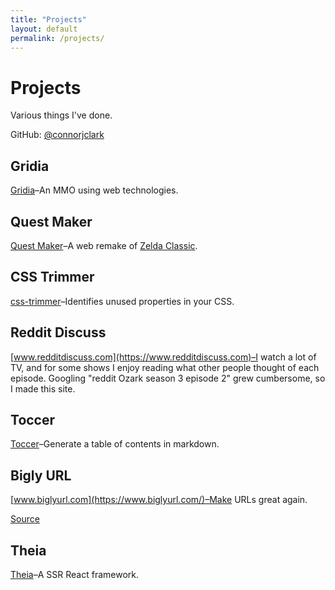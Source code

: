 ```yaml
---
title: "Projects"
layout: default
permalink: /projects/
---
```


# Projects

Various things I've done.

GitHub: [@connorjclark](https://github.com/connorjclark)

## Gridia

[Gridia](https://hoten.cc/gridia/)–An MMO using web technologies.

## Quest Maker

[Quest Maker](https://hoten.cc/quest-maker/play/)–A web remake of [Zelda Classic](https://www.zeldaclassic.com/).

## CSS Trimmer

[css-trimmer](https://github.com/connorjclark/css-trimmer)–Identifies unused properties in your CSS.

## Reddit Discuss

[www.redditdiscuss.com](https://www.redditdiscuss.com)–I watch a lot of TV, and for some shows I enjoy reading what other people thought of each episode. Googling "reddit Ozark season 3 episode 2" grew cumbersome, so I made this site.

## Toccer

[Toccer](https://github.com/connorjclark/toccer)–Generate a table of contents in markdown.

## Bigly URL

[www.biglyurl.com](https://www.biglyurl.com/)–Make URLs great again.

[Source](https://github.com/connorjclark/biglyurl)

## Theia

[Theia](https://github.com/coursehero/theia)–A SSR React framework.
